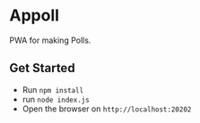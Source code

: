 # Appoll

PWA for making Polls.

## Get Started

- Run `npm install`
- run `node index.js`
- Open the browser on `http://localhost:20202`
